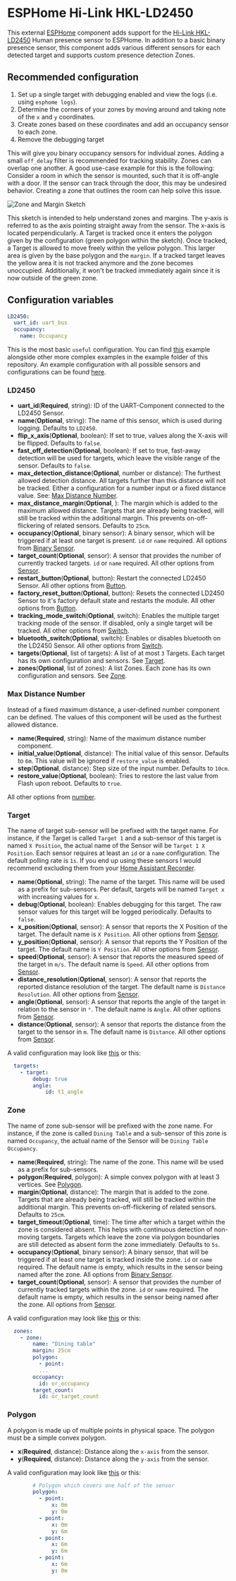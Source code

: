 # ESPHome Hi-Link HKL-LD2450

This external [ESPHome](https://esphome.io) component adds support for the [Hi-Link HKL-LD2450](https://www.hlktech.net/index.php?id=1157) Human presence sensor to ESPHome.
In addition to a basic binary presence sensor, this component adds various different sensors for each detected target and supports custom presence detection Zones.

## Recommended configuration

1. Set up a single target with debugging enabled and view the logs (i.e. using `esphome logs`).
2. Determine the corners of your zones by moving around and taking note of the `x` and `y` coordinates.
3. Create zones based on these coordinates and add an occupancy sensor to each zone.
4. Remove the debugging target

This will give you binary occupancy sensors for individual zones.
Adding a small `off_delay` filter is recommended for tracking stability.
Zones can overlap one another. A good use-case example for this is the following:
Consider a room in which the sensor is mounted, such that it is off-angle with a door. If the sensor can track through the door, this may be undesired behavior.
Creating a zone that outlines the room can help solve this issue.

![Zone and Margin Sketch](zone_sketch.png)

This sketch is intended to help understand zones and margins.
The y-axis is referred to as the axis pointing straight away from the sensor. The x-axis is located perpendicularly. A Target is tracked once it enters the polygon given by the configuration (green polygon within the sketch). Once tracked, a Target is allowed to move freely within the yellow polygon. This larger area is given by the base polygon and the `margin`.
If a tracked target leaves the yellow area it is not tracked anymore and the zone becomes unoccupied. Additionally, it won't be tracked immediately again since it is now outside of the green zone.

## Configuration variables

```yaml
LD2450:
  uart_id: uart_bus
  occupancy:
    name: Occupancy
```

This is the most basic `useful` configuration. You can find [this](examples/basic.yaml) example alongside other more complex examples in the example folder of this repository. An example configuration with all possible sensors and configurations can be found [here](examples/full.yaml).

### LD2450

- **uart_id**(**Required**, string): ID of the UART-Component connected to the LD2450 Sensor.
- **name**(**Optional**, string): The name of this sensor, which is used during logging. Defaults to `LD2450`.
- **flip_x_axis**(**Optional**, boolean): If set to true, values along the X-axis will be flipped. Defaults to `false`.
- **fast_off_detection**(**Optional**, boolean): If set to true, fast-away detection will be used for targets, which leave the visible range of the sensor. Defaults to `false`.
- **max_detection_distance**(**Optional**, number or distance): The furthest allowed detection distance. All targets further than this distance will not be tracked. Either a configuration for a number input or a fixed distance value. See: [Max Distance Number](#max-distance-number).
- **max_distance_margin**(**Optional**, ): The margin which is added to the maximum allowed distance. Targets that are already being tracked, will still be tracked within the additional margin. This prevents on-off-flickering of related sensors. Defaults to `25cm`.
- **occupancy**(**Optional**, binary sensor): A binary sensor, which will be triggered if at least one target is present. `id` or `name` required. All options from [Binary Sensor](https://esphome.io/components/binary_sensor/#config-binary-sensor).
- **target_count**(**Optional**, sensor): A sensor that provides the number of currently tracked targets. `id` or `name` required. All other options from [Sensor](https://esphome.io/components/sensor/#config-sensor).
- **restart_button**(**Optional**, button): Restart the connected LD2450 Sensor. All other options from [Button](https://esphome.io/components/button/#config-button).
- **factory_reset_button**(**Optional**, button): Resets the connected LD2450 Sensor to it's factory default state and restarts the module. All other options from [Button](https://esphome.io/components/button/#config-button).
- **tracking_mode_switch**(**Optional**, switch): Enables the multiple target tracking mode of the sensor. If disabled, only a single target will be tracked. All other options from [Switch](https://esphome.io/components/switch/#config-switch).
- **bluetooth_switch**(**Optional**, switch): Enables or disables bluetooth on the LD2450 Sensor. All other options from [Switch](https://esphome.io/components/switch/#config-switch).
- **targets**(**Optional**, list of targets): A list of at most `3` Targets. Each target has its own configuration and sensors. See [Target](#target).
- **zones**(**Optional**, list of zones): A list Zones. Each zone has its own configuration and sensors. See [Zone](#zone).

### Max Distance Number

Instead of a fixed maximum distance, a user-defined number component can be defined. The values of this component will be used as the furthest allowed distance.

- **name**(**Required**, string): Name of the maximum distance number component.
- **initial_value**(**Optional**, distance): The initial value of this sensor. Defaults to `6m`. This value will be ignored if `restore_value` is enabled.
- **step**(**Optional**, distance): Step size of the input number. Defaults to `10cm`.
- **restore_value**(**Optional**, boolean): Tries to restore the last value from Flash upon reboot. Defaults to `true`.

All other options from [number](https://esphome.io/components/number/#base-number-configuration).

### Target

The name of target sub-sensor will be prefixed with the target name. For instance, if the Target is called `Target 1` and a sub-sensor of this target is named `X Position`, the actual name of the Sensor will be `Target 1 X Position`.
Each sensor requires at least an `id` or a `name` configuration.
The default polling rate is `1s`. If you end up using these sensors I would recommend excluding them from your [Home Assistant Recorder](https://www.home-assistant.io/integrations/recorder/#exclude).

- **name**(**Optional**, string): The name of the target. This name will be used as a prefix for sub-sensors. Per default, targets will be named `Target x` with increasing values for `x`.
- **debug**(**Optional**, boolean): Enables debugging for this target. The raw sensor values for this target will be logged periodically. Defaults to `false`.
- **x_position**(**Optional**, sensor): A sensor that reports the X Position of the target. The default name is `X Position`. All other options from [Sensor](https://esphome.io/components/sensor/#config-sensor).
- **y_position**(**Optional**, sensor): A sensor that reports the Y Position of the target. The default name is `Y Position`. All other options from [Sensor](https://esphome.io/components/sensor/#config-sensor).
- **speed**(**Optional**, sensor): A sensor that reports the measured speed of the target in `m/s`. The default name is `Speed`. All other options from [Sensor](https://esphome.io/components/sensor/#config-sensor).
- **distance_resolution**(**Optional**, sensor): A sensor that reports the reported distance resolution of the target. The default name is `Distance Resolution`. All other options from [Sensor](https://esphome.io/components/sensor/#config-sensor).
- **angle**(**Optional**, sensor): A sensor that reports the angle of the target in relation to the sensor in `°`. The default name is `Angle`. All other options from [Sensor](https://esphome.io/components/sensor/#config-sensor).
- **distance**(**Optional**, sensor): A sensor that reports the distance from the target to the sensor in `m`. The default name is `Distance`. All other options from [Sensor](https://esphome.io/components/sensor/#config-sensor).

A valid configuration may look like [this](examples/target_sensors.yaml) or this:

```yaml
  targets:
    - target:
        debug: true
        angle:
            id: t1_angle
```

### Zone

The name of zone sub-sensor will be prefixed with the zone name. For instance, if the zone is called `Dining Table` and a sub-sensor of this zone is named `Occupancy`, the actual name of the Sensor will be `Dining Table Occupancy`.

- **name**(**Required**, string): The name of the zone. This name will be used as a prefix for sub-sensors.
- **polygon**(**Required**, polygon): A simple convex polygon with at least 3 vertices. See [Polygon](#polygon).
- **margin**(**Optional**, distance): The margin that is added to the zone. Targets that are already being tracked, will still be tracked within the additional margin. This prevents on-off-flickering of related sensors. Defaults to `25cm`.
- **target_timeout**(**Optional**, time): The time after which a target within the zone is considered absent. This helps with continuous detection of non-moving targets. Targets which leave the zone via polygon boundaries are still detected as absent form the zone immediately. Defaults to `5s`.
- **occupancy**(**Optional**, binary sensor): A binary sensor, that will be triggered if at least one target is tracked inside the zone. `id` or `name` required. The default name is empty, which results in the sensor being named after the zone. All options from [Binary Sensor](https://esphome.io/components/binary_sensor/#config-binary-sensor).
- **target_count**(**Optional**, sensor): A sensor that provides the number of currently tracked targets within the zone. `id` or `name` required. The default name is empty, which results in the sensor being named after the zone. All options from [Sensor](https://esphome.io/components/sensor/#config-sensor).

A valid configuration may look like [this](examples/zones.yaml) or this:

```yaml
  zones:
    - zone:
        name: "Dining table"
        margin: 25cm
        polygon:
          - point:
          ...
        occupancy:
          id: or_occupancy
        target_count:
          id: or_target_count
```

### Polygon

A polygon is made up of multiple points in physical space. The polygon must be a simple convex polygon.

- **x**(**Required**, distance): Distance along the `x-axis` from the sensor.
- **y**(**Required**, distance): Distance along the `y-axis` from the sensor.

A valid configuration may look like [this](examples/zones.yaml) or this:

```yaml
        # Polygon which covers one half of the sensor
        polygon:
          - point:
              x: 0m
              y: 0m
          - point:
              x: 0m
              y: 6m
          - point:
              x: 6m
              y: 6m
          - point:
              x: 6m
              y: 0m
```

